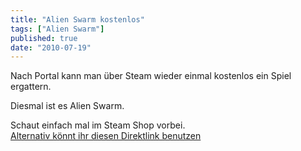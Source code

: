 ```yaml
---
title: "Alien Swarm kostenlos"
tags: ["Alien Swarm"]
published: true
date: "2010-07-19"
---
```


Nach Portal kann man über Steam wieder einmal kostenlos ein Spiel ergattern.

Diesmal ist es Alien Swarm.

Schaut einfach mal im Steam Shop vorbei.  
[Alternativ könnt ihr diesen Direktlink benutzen](http://store.steampowered.com/app/630/)

